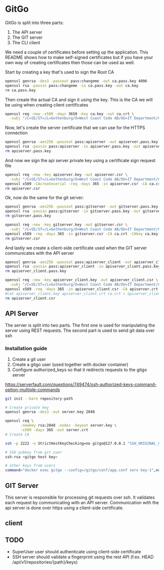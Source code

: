 # GitGo

GitGo is split into three parts:

1. The API server
2. The GIT server
3. The CLI client

We need a couple of certificates before setting up the application. This README shows how to make self-signed
certificates but if you have your own way of creating certificates then those can be used as well.

Start by creating a key that's used to sign the Root CA

```bash
openssl genrsa -des3 -passout pass:changeme -out ca.pass.key 4096
openssl rsa -passin pass:changeme -in ca.pass.key -out ca.key
rm ca.pass.key
```

Then create the actual CA and sign it using the key. This is the CA we will be using when creating client certificates

```bash
openssl req -new -x509 -days 3650 -key ca.key -out ca.crt \
  -subj "/C=SE/ST=/L=Gothenburg/O=West Coast Code AB/OU=IT Department/CN=TestRootCA" 
```

Now, let's create the server certificate that we can use for the HTTPS connection

```bash
openssl genrsa -aes256 -passout pass:apiserver -out apiserver.pass.key 4096
openssl rsa -passin pass:apiserver -in apiserver.pass.key -out apiserver.key
rm apiserver.pass.key
```

And now we sign the api server private key using a certificate sign request file

```bash
openssl req -new -key apiserver.key -out apiserver.csr \
  -subj "/C=SE/ST=/L=Gothenburg/O=West Coast Code AB/OU=IT Department/CN=apiserver" 
openssl x509 -CAcreateserial -req -days 365 -in apiserver.csr -CA ca.crt -CAkey ca.key -out apiserver.crt
rm apiserver.csr
```

Ok, now do the same for the git server:

```bash
openssl genrsa -aes256 -passout pass:gitserver -out gitserver.pass.key 4096
openssl rsa -passin pass:gitserver -in gitserver.pass.key -out gitserver.key
rm gitserver.pass.key

openssl req -new -key gitserver.key -out gitserver.csr \
  -subj "/C=SE/ST=/L=Gothenburg/O=West Coast Code AB/OU=IT Department/CN=gitserver" 
openssl x509 -req -days 365 -in gitserver.csr -CA ca.crt -CAkey ca.key -out gitserver.crt
rm gitserver.csr
```

And lastly we create a client-side certificate used when the GIT server communicates with the API server

```bash
openssl genrsa -aes256 -passout pass:apiserver_client -out apiserver_client.pass.key 4096
openssl rsa -passin pass:apiserver_client -in apiserver_client.pass.key -out apiserver_client.key
rm apiserver_client.pass.key

openssl req -new -key apiserver_client.key -out apiserver_client.csr \
  -subj "/C=SE/ST=/L=Gothenburg/O=West Coast Code AB/OU=IT Department/CN=apiserver_client" 
openssl x509 -req -days 365 -in apiserver_client.csr -CA apiserver.crt -CAkey apiserver.key -out apiserver_client.crt
#cat apiserver_client.key apiserver_client.crt ca.crt > apiserver_client.pem
rm apiserver_client.csr
```

## API Server

The server is split into two parts. The first one is used for manipulating the server using REST requests. The second
part is used to send git data over ssh

### Installation guide

1. Create a git user
2. Create a gitgo user (used together with docker container)
3. Configure authorized_keys so that it redirects requests to the gitgo server

https://serverfault.com/questions/749474/ssh-authorized-keys-command-option-multiple-commands

```bash
git init --bare repository-path
```

```bash
# Create private key
openssl genrsa -des3 -out server.key 2048

openssl req \
       -newkey rsa:2048 -nodes -keyout server.key \
       -x509 -days 365 -out server.crt
# Create CA

```

```bash
ssh -p 2222 -o StrictHostKeyChecking=no gitgo@127.0.0.1 "SSH_ORIGINAL_COMMAND=\"$SSH_ORIGINAL_COMMAND\" $0 $@"
```

```bash
# SSH pubkey from git user
ssh-rsa <gitgo host key>

# other keys from users
command="docker exec gitgo --config=/gitgo/conf/app.conf serv key-1",no-port-forwarding,no-X11-forwarding,no-agent-forwarding,no-pty <user pubkey>
```

## GIT Server

This server is responsible for processing git requests over ssh. It validates each request by communicating with an API
server. Communication with the api server is done over https using a client-side certificate.

## client

## TODO

* SuperUser user should authenticate using client-side certificate
* SSH server should validate a fingerprint using the rest API (f.ex. HEAD /api/v1/repositories/{path}/keys)